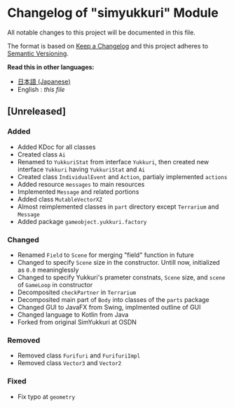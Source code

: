 # Changelog of "simyukkuri" Module

All notable changes to this project will be documented in this file.

The format is based on [Keep a Changelog](http://keepachangelog.com/en/1.0.0/)
and this project adheres to [Semantic Versioning](http://semver.org/spec/v2.0.0.html).


**Read this in other languages:**
- [日本語 (Japanese)](CHANGELOG.md)
- English : *this file*


## [Unreleased]

### Added
- Added KDoc for all classes
- Created class `Ai`
- Renamed to `YukkuriStat` from interface `Yukkuri`, then created new interface `Yukkuri` having `YukkuriStat` and `Ai`
- Created class `IndividualEvent` and `Action`, partialy implemented `actions`
- Added resource `messages` to main resources
- Implemented `Message` and related portions
- Added class `MutableVectorXZ`
- Almost reimplemented classes in `part` directory except `Terrarium` and `Message`
- Added package `gameobject.yukkuri.factory`

### Changed
- Renamed `Field` to `Scene` for merging "field" function in future
- Changed to specify `Scene` size in the constructor. Untill now, initialized as `0.0` meaninglessly
- Changed to specify Yukkuri's prameter constnats, `Scene` size, and `scene` of `GameLoop` in constructor
- Decomposited `checkPartner` in `Terrarium`
- Decomposited main part of `Body` into classes of the `parts` package
- Changed GUI to JavaFX from Swing, implmented outline of GUI
- Changed language to Kotlin from Java
- Forked from original SimYukkuri at OSDN

### Removed
- Removed class `Furifuri` and `FurifuriImpl`
- Removed class `Vector3` and `Vector2`

### Fixed
- Fix typo at `geometry`

<!--
### Added
for new features.
### Changed
for changes in existing functionality.
### Deprecated
for soon-to-be removed features.
### Removed
for now removed features.
### Fixed
for any bug fixes.
### Security
in case of vulnerabilities.
-->